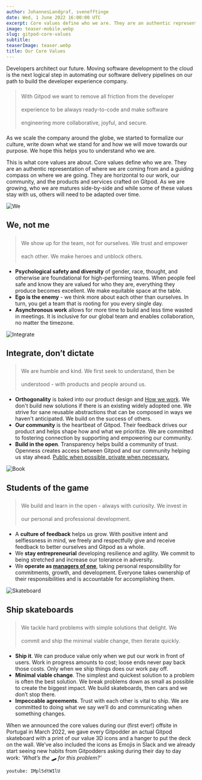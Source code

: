 ```yaml
---
author: JohannesLandgraf, svenefftinge
date: Wed, 1 June 2022 16:00:00 UTC
excerpt: Core values define who we are. They are an authentic representation of where we are coming from and a guiding compass on where we are going.
image: teaser-mobile.webp
slug: gitpod-core-values
subtitle:
teaserImage: teaser.webp
title: Our Core Values
---
```


<script context="module">
  export const prerender = true;
</script>

<script lang="ts">
  import Quote from "$lib/components/quote.svelte";
</script>

<style>
  .banner {
    @apply mt-x-large -mb-x-small;
  }

  blockquote {
    @apply bg-transparent border-l-4 border-primary pl-xx-small py-0 sm:m-small rounded-none !important;
  }

  blockquote p {
    @apply text-important text-xl font-semibold !important;
    line-height: 35px;
  }
</style>

Developers architect our future. Moving software development to the cloud is the next logical step in automating our software delivery pipelines on our path to build the developer experience company.

> With Gitpod we want to remove all friction from the developer experience to be always ready-to-code and make software engineering more collaborative, joyful, and secure.

As we scale the company around the globe, we started to formalize our culture, write down what we stand for and how we will move towards our purpose. We hope this helps you to understand who we are.

This is what core values are about. Core values define who we are. They are an authentic representation of where we are coming from and a guiding compass on where we are going. They are horizontal to our work, our community, and the products and services crafted on Gitpod. As we are growing, who we are matures side-by-side and while some of these values stay with us, others will need to be adapted over time.

<img src="/images/blog/gitpod-core-values/we.webp" alt="We" class="banner">

## We, not me

> We show up for the team, not for ourselves. We trust and empower each other. We make heroes and unblock others.

- **Psychological safety and diversity** of gender, race, thought, and otherwise are foundational for high-performing teams. When people feel safe and know they are valued for who they are, everything they produce becomes excellent. We make equitable space at the table.
- **Ego is the enemy** - we think more about each other than ourselves. In turn, you get a team that is rooting for you every single day.
- **Asynchronous work** allows for more time to build and less time wasted in meetings. It is inclusive for our global team and enables collaboration, no matter the timezone.

<img src="/images/blog/gitpod-core-values/integrate.webp" alt="Integrate" class="banner">

## Integrate, don’t dictate

> We are humble and kind. We first seek to understand, then be understood - with products and people around us.

- **Orthogonality** is baked into our product design and [How we work](https://www.notion.so/gitpod/How-we-work-0f9159f282d24f9d9776372e0c7dbab4). We don't build new solutions if there is an existing widely adopted one. We strive for sane reusable abstractions that can be composed in ways we haven't anticipated. We build on the success of others.
- **Our community** is the heartbeat of Gitpod. Their feedback drives our product and helps shape how and what we prioritize. We are committed to fostering connection by supporting and empowering our community.
- **Build in the open**. Transparency helps build a community of trust. Openness creates access between Gitpod and our community helping us stay ahead. [Public when possible, private when necessary.](https://www.notion.so/gitpod/How-we-work-0f9159f282d24f9d9776372e0c7dbab4)

<img src="/images/blog/gitpod-core-values/students.webp" alt="Book" class="banner">

## Students of the game

> We build and learn in the open - always with curiosity. We invest in our personal and professional development.

- A **culture of feedback** helps us grow. With positive intent and selflessness in mind, we freely and respectfully give and receive feedback to better ourselves and Gitpod as a whole.
- We **stay entrepreneurial** developing resilience and agility. We commit to being stretched and increase our tolerance in adversity.
- We **operate as [managers of one](https://www.notion.so/gitpod/How-we-work-0f9159f282d24f9d9776372e0c7dbab4)**, taking personal responsibility for commitments, growth, and development. Everyone takes ownership of their responsibilities and is accountable for accomplishing them.

<img src="/images/blog/gitpod-core-values/skateboard.webp" alt="Skateboard" class="banner">

## Ship skateboards

> We tackle hard problems with simple solutions that delight. We commit and ship the minimal viable change, then iterate quickly.

- **Ship it**. We can produce value only when we put our work in front of users. Work in progress amounts to cost; loose ends never pay back those costs. Only when we ship things does our work pay off.
- **Minimal viable change**. The simplest and quickest solution to a problem is often the best solution. We break problems down as small as possible to create the biggest impact. We build skateboards, then cars and we don’t stop there.
- **Impeccable agreements**. Trust with each other is vital to ship. We are committed to doing what we say we’ll do and communicating when something changes.

When we announced the core values during our (first ever!) offsite in Portugal in March 2022, we gave every Gitpodder an actual Gitpod skateboard with a print of our value 3D icons and a hanger to put the deck on the wall. We’ve also included the icons as Emojis in Slack and we already start seeing new habits from Gitpodders asking during their day to day work: _'What’s the 🛹 for this problem?'_

`youtube: IMpl5dtWIlU`
